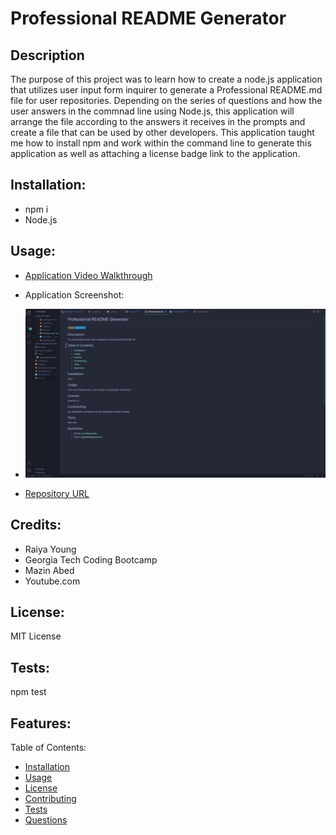 # Professional README Generator
    
## Description

The purpose of this project was to learn how to create a node.js application that utilizes user input form inquirer to generate a Professional README.md file for user repositories. Depending on the series of questions and how the user answers in the commnad line using Node.js, this application will arrange the file according to the answers it receives in the prompts and create a file that can be used by other developers. This application taught me how to install npm and work within the command line to generate this application as well as attaching a license badge link to the application.

## Installation:

- npm i
- Node.js

## Usage:

- [Application Video Walkthrough](https://drive.google.com/file/d/15mVwPPAaJ8cFJ8AsDHohNnAYh3rLNk7a/view?usp=sharing) 

- Application Screenshot:

- ![Application Screenshot](./README%20preview%20Screenshot.png)

- [Repository URL](https://github.com/bundleofcodes/pro-README.md-generator)

## Credits:

- Raiya Young
- Georgia Tech Coding Bootcamp
- Mazin Abed
- Youtube.com

## License:

MIT License

## Tests:

npm test

## Features:
 
  Table of Contents:

- [Installation](#installation)
- [Usage](#usage)
- [License](#license)
- [Contributing](#contributing)
- [Tests](#tests)
- [Questions](#questions)